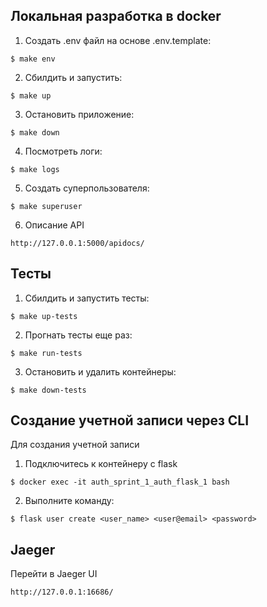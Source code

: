 ## Локальная разработка в docker

1. Создать .env файл на основе .env.template:
```console
$ make env
```
2. Сбилдить и запустить:
```console
$ make up
```
3. Остановить приложение:
```console
$ make down
```
4. Посмотреть логи:
```console
$ make logs
```
5. Создать суперпользователя:
```console
$ make superuser
```
6. Описание API
```
http://127.0.0.1:5000/apidocs/
```

## Тесты
1. Сбилдить и запустить тесты:
```console
$ make up-tests
```
2. Прогнать тесты еще раз:
```console
$ make run-tests
```
3. Остановить и удалить контейнеры:
```console
$ make down-tests
```

## Создание учетной записи через CLI
Для создания учетной записи 
1. Подключитесь к контейнеру с flask 
```console
$ docker exec -it auth_sprint_1_auth_flask_1 bash
```
2. Выполните команду:
```console
$ flask user create <user_name> <user@email> <password>
```

## Jaeger
Перейти в Jaeger UI
```
http://127.0.0.1:16686/
```